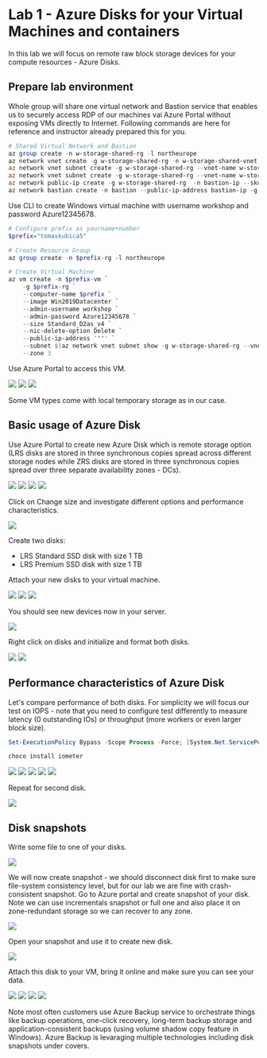 # Lab 1 - Azure Disks for your Virtual Machines and containers
In this lab we will focus on remote raw block storage devices for your compute resources - Azure Disks.

## Prepare lab environment

Whole group will share one virtual network and Bastion service that enables us to securely access RDP of our machines vai Azure Portal without exposing VMs directly to Internet. Following commands are here for reference and instructor already prepared this for you.

```powershell
# Shared Virtual Network and Bastion
az group create -n w-storage-shared-rg -l northeurope
az network vnet create -g w-storage-shared-rg -n w-storage-shared-vnet --address-prefixes 10.0.0.0/16
az network vnet subnet create -g w-storage-shared-rg --vnet-name w-storage-shared-vnet -n virtualmachines --address-prefixes 10.0.0.0/22
az network vnet subnet create -g w-storage-shared-rg --vnet-name w-storage-shared-vnet -n AzureBastionSubnet  --address-prefixes 10.0.4.0/24
az network public-ip create -g w-storage-shared-rg  -n bastion-ip --sku Standard --location northeurope
az network bastion create -n bastion --public-ip-address bastion-ip -g w-storage-shared-rg --vnet-name w-storage-shared-vnet --location northeurope
```

Use CLI to create Windows virtual machine with username workshop and password Azure12345678.

```powershell
# Configure prefix as yourname+number
$prefix="tomaskubica5"

# Create Resource Group
az group create -n $prefix-rg -l northeurope

# Create Virtual Machine
az vm create -n $prefix-vm `
    -g $prefix-rg `
    --computer-name $prefix `
    --image Win2019Datacenter `
    --admin-username workshop `
    --admin-password Azure12345678 `
    --size Standard_D2as_v4 `
    --nic-delete-option Delete `
    --public-ip-address '""' `
    --subnet $(az network vnet subnet show -g w-storage-shared-rg --vnet-name w-storage-shared-vnet -n virtualmachines --query id -o tsv) `
    --zone 3
```

Use Azure Portal to access this VM.

![](./images/L01-001.png)
![](./images/L01-002.png)
![](./images/L01-003.png)

Some VM types come with local temporary storage as in our case.

## Basic usage of Azure Disk

Use Azure Portal to create new Azure Disk which is remote storage option (LRS disks are stored in three synchronous copies spread across different storage nodes while ZRS disks are stored in three synchronous copies spread over three separate availability zones - DCs).

![](./images/L01-004.png)
![](./images/L01-005.png)
![](./images/L01-006.png)
![](./images/L01-007.png)

Click on Change size and investigate different options and performance characteristics.

![](./images/L01-008.png)

Create two disks:
- LRS Standard SSD disk with size 1 TB
- LRS Premium SSD disk with size 1 TB

Attach your new disks to your virtual machine.

![](./images/L01-009.png)
![](./images/L01-010.png)
![](./images/L01-011.png)

You should see new devices now in your server.

![](./images/L01-012.png)

Right click on disks and initialize and format both disks.

![](./images/L01-013.png)
![](./images/L01-014.png)

## Performance characteristics of Azure Disk

Let's compare performance of both disks. For simplicity we will focus our test on IOPS - note that you need to configure test differently to measure latency (0 outstanding IOs) or throughput (more workers or even larger block size).

```powershell
Set-ExecutionPolicy Bypass -Scope Process -Force; [System.Net.ServicePointManager]::SecurityProtocol = [System.Net.ServicePointManager]::SecurityProtocol -bor 3072; iex ((New-Object System.Net.WebClient).DownloadString('https://community.chocolatey.org/install.ps1'))

choco install iometer
```

![](./images/L01-015.png)
![](./images/L01-016.png)
![](./images/L01-017.png)
![](./images/L01-018.png)
![](./images/L01-019.png)

Repeat for second disk.

![](./images/L01-020.png)

## Disk snapshots

Write some file to one of your disks.

![](./images/L01-021.png)

We will now create snapshot - we should disconnect disk first to make sure file-system consistency level, but for our lab we are fine with crash-consistent snapshot. Go to Azure portal and create snapshot of your disk. Note we can use incrementals snapshot or full one and also place it on zone-redundant storage so we can recover to any zone.

![](./images/L01-022.png)

Open your snapshot and use it to create new disk.

![](./images/L01-023.png)

Attach this disk to your VM, bring it online and make sure you can see your data.

![](./images/L01-024.png)
![](./images/L01-025.png)
![](./images/L01-026.png)
![](./images/L01-027.png)

Note most often customers use Azure Backup service to orchestrate things like backup operations, one-click recovery, long-term backup storage and application-consistent backups (using volume shadow copy feature in Windows). Azure Backup is levaraging multiple technologies including disk snapshots under covers.


